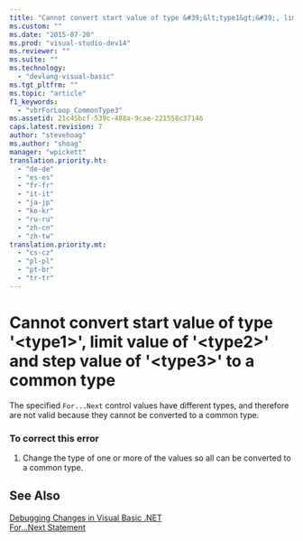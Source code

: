 ```yaml
---
title: "Cannot convert start value of type &#39;&lt;type1&gt;&#39;, limit value of &#39;&lt;type2&gt;&#39; and step value of &#39;&lt;type3&gt;&#39; to a common type"
ms.custom: ""
ms.date: "2015-07-20"
ms.prod: "visual-studio-dev14"
ms.reviewer: ""
ms.suite: ""
ms.technology: 
  - "devlang-visual-basic"
ms.tgt_pltfrm: ""
ms.topic: "article"
f1_keywords: 
  - "vbrForLoop_CommonType3"
ms.assetid: 21c45bcf-539c-488a-9cae-221558c37146
caps.latest.revision: 7
author: "stevehoag"
ms.author: "shoag"
manager: "wpickett"
translation.priority.ht: 
  - "de-de"
  - "es-es"
  - "fr-fr"
  - "it-it"
  - "ja-jp"
  - "ko-kr"
  - "ru-ru"
  - "zh-cn"
  - "zh-tw"
translation.priority.mt: 
  - "cs-cz"
  - "pl-pl"
  - "pt-br"
  - "tr-tr"
---
```

# Cannot convert start value of type &#39;&lt;type1&gt;&#39;, limit value of &#39;&lt;type2&gt;&#39; and step value of &#39;&lt;type3&gt;&#39; to a common type
The specified `For...Next` control values have different types, and therefore are not valid because they cannot be converted to a common type.  
  
### To correct this error  
  
1.  Change the type of one or more of the values so all can be converted to a common type.  
  
## See Also  
 [Debugging Changes in Visual Basic .NET](http://msdn.microsoft.com/en-us/0e82bb0d-8bb2-4fe8-87d1-75f24c7cfd75)   
 [For...Next Statement](../../visual-basic\language-reference\statements/for-next-statement.md)